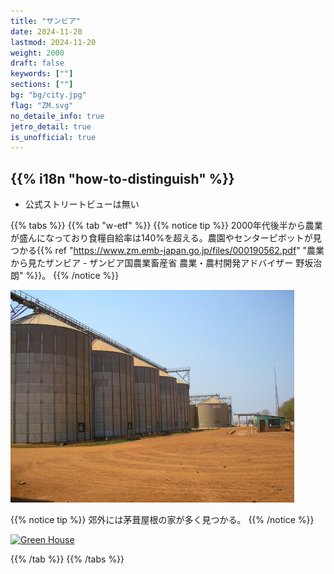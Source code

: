 ```yaml
---
title: "ザンビア"
date: 2024-11-20
lastmod: 2024-11-20
weight: 2000
draft: false
keywords: [""]
sections: [""]
bg: "bg/city.jpg"
flag: "ZM.svg"
no_detaile_info: true
jetro_detail: true
is_unofficial: true
---
```


<div class="main-desciption country-description">
    <h2 class="section-title">{{% i18n "how-to-distinguish" %}}</h2>
    <ul class="rule-list">
        <li class="no-evidence">公式ストリートビューは無い</li>
    </ul>
</div>

{{% tabs %}}
{{% tab "w-etf" %}}
{{% notice tip %}}
2000年代後半から農業が盛んになっており食糧自給率は140%を超える。農園やセンターピボットが見つかる{{% ref "https://www.zm.emb-japan.go.jp/files/000190562.pdf" "農業から見たザンビア - ザンビア国農業畜産省 農業・農村開発アドバイザー 野坂治朗" %}}。
{{% /notice %}}
<div class="googlemap-if">
<img src="960px-Grain_Silos_and_weighing_bridge.jpg" width="90%">
</div>

{{% notice tip %}}
郊外には茅葺屋根の家が多く見つかる。
{{% /notice %}}
<div class="googlemap-if">
<a data-flickr-embed="true" href="https://www.flickr.com/photos/105105658@N03/15721844813/in/photolist-sEic7-77XAcD-sEhHL-actYNS-sEhrY-actYBm-acr9Ja-acr9hz-3KgLCS-8g1PYo-aoz1Ak-e375Tu-Ena6fD-j3RdXA-3mQHcj-2JMMcK-pXhyHT-6nuNfj-9qVy16-8aLo7Z-bzv8Yr-8H6THZ-89Wd2Z-aoz2CT-9ACAqc-31YRMT-8Jzxya-Eu6qq-8aPF3w-4hCiGV-j3RdCN-4B7SJF-5HcEqV-9z371f-7Kx4HL-4k9KJf-5kJVEY-8a1gZd-677RTR-2weAVJ-5gSyEb-59RXDf-6jPafh-dEHjEf-4BirsE-9ZJADB-q6YfnT-89WX3k-5gMZH6-92BGio" title="Green House"><img src="https://live.staticflickr.com/65535/15721844813_251e1c9ec9_c.jpg" width="800" height="533" alt="Green House"/></a><script async src="//embedr.flickr.com/assets/client-code.js" charset="utf-8"></script>
</div>

{{% /tab %}}
{{% /tabs %}}
